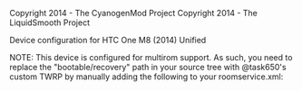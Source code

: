 Copyright 2014 - The CyanogenMod Project
Copyright 2014 - The LiquidSmooth Project

Device configuration for HTC One M8 (2014) Unified

NOTE: This device is configured for multirom support. As such, you need to replace the "bootable/recovery" path in your source tree with @task650's custom TWRP by manually adding the following to your roomservice.xml:


  <remove-project name="android_bootable_recovery" />
  <project name="task650/bootable_recovery_twrp" path="bootable/recovery" remote="gh" revision="kitkat" />

